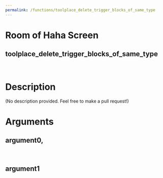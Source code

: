 ```yaml
---
permalink: /functions/toolplace_delete_trigger_blocks_of_same_type
---
```

# Room of Haha Screen  
## toolplace_delete_trigger_blocks_of_same_type  
&nbsp;  
# Description  
(No description provided. Feel free to make a pull request!) 
&nbsp;  
# Arguments
## argument0, 

&nbsp;  
## argument1

&nbsp;  


